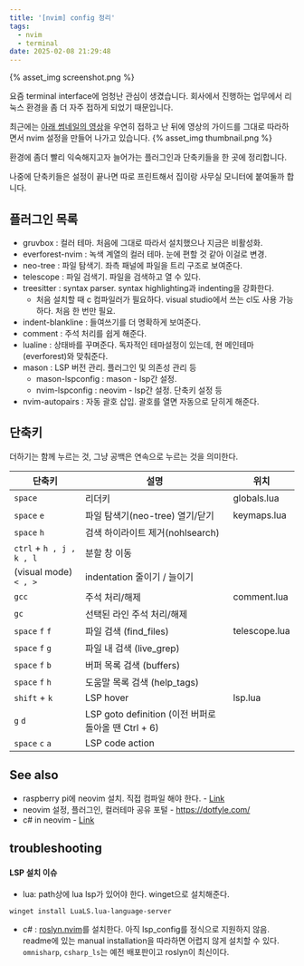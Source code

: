 ```yaml
---
title: '[nvim] config 정리'
tags:
  - nvim
  - terminal
date: 2025-02-08 21:29:48
---
```


{% asset_img screenshot.png %}

요즘 terminal interface에 엄청난 관심이 생겼습니다. 
회사에서 진행하는 업무에서 리눅스 환경을 좀 더 자주 접하게 되었기 때문입니다. 

최근에는 [아래 썸네일의 영상](https://youtu.be/u6S71cpMfw8?si=VEnZWmiz_3HJ60BO)을 우연히 접하고 난 뒤에 영상의 가이드를 그대로 따라하면서 nvim 설정을 만들어 나가고 있습니다. 
{% asset_img thumbnail.png %}

환경에 좀더 빨리 익숙해지고자 늘어가는 플러그인과 단축키들을 한 곳에 정리합니다.

나중에 단축키들은 설정이 끝나면 따로 프린트해서 집이랑 사무실 모니터에 붙여둘까 합니다.

<!--more-->

## 플러그인 목록

* gruvbox : 컬러 테마. 처음에 그대로 따라서 설치했으나 지금은 비활성화.
* everforest-nvim : 녹색 계열의 컬러 테마. 눈에 편할 것 같아 이걸로 변경.
* neo-tree : 파일 탐색기. 좌측 패널에 파일을 트리 구조로 보여준다.
* telescope : 파일 검색기. 파일을 검색하고 열 수 있다.
* treesitter : syntax parser. syntax highlighting과 indenting을 강화한다.
  - 처음 설치할 때 c 컴파일러가 필요하다. visual studio에서 쓰는 cl도 사용 가능하다. 처음 한 번만 필요. 
* indent-blankline : 들여쓰기를 더 명확하게 보여준다.
* comment : 주석 처리를 쉽게 해준다.
* lualine : 상태바를 꾸며준다. 독자적인 테마설정이 있는데, 현 메인테마(everforest)와 맞춰준다.
* mason : LSP 버전 관리. 플러그인 및 의존성 관리 등
  * mason-lspconfig : mason - lsp간 설정. 
  * nvim-lspconfig : neovim - lsp간 설정. 단축키 설정 등
* nvim-autopairs : 자동 괄호 삽입. 괄호를 열면 자동으로 닫히게 해준다.


## 단축키

더하기는 함께 누르는 것, 그냥 공백은 연속으로 누르는 것을 의미한다.

| 단축키 | 설명 | 위치 |
| --- | --- | --- |
| `space`                  | 리더키 | globals.lua |
| `space` `e`              | 파일 탐색기(neo-tree) 열기/닫기 | keymaps.lua |
| `space` `h`              | 검색 하이라이트 제거(nohlsearch) | |
| `ctrl` + `h , j , k , l` | 분할 창 이동 | |
| (visual mode) `< , >`    | indentation 줄이기 / 늘이기 | |
| `gcc`                    | 주석 처리/해제 | comment.lua |
| `gc`                     | 선택된 라인 주석 처리/해제 | |
| `space` `f` `f`          | 파일 검색 (find_files) | telescope.lua |
| `space` `f` `g`          | 파일 내 검색 (live_grep) | |
| `space` `f` `b`          | 버퍼 목록 검색 (buffers) | |
| `space` `f` `h`          | 도움말 목록 검색 (help_tags) | |
| `shift` + `k`            | LSP hover | lsp.lua |
| `g` `d`                  | LSP goto definition (이전 버퍼로 돌아올 땐 Ctrl + 6)| |
| `space` `c` `a`          | LSP code action | |


## See also

* raspberry pi에 neovim 설치. 직접 컴파일 해야 한다. - [Link](https://luther.io/articles/how-to-install-neovim-on-raspberry-pi/)
* neovim 설정, 플러그인, 컬러테마 공유 포털 - https://dotfyle.com/
* c# in neovim - [Link](https://www.reddit.com/r/neovim/comments/1eikoyu/does_anyone_tried_omnisharp_in_neovim/?rdt=46411)


## troubleshooting

#### LSP 설치 이슈

* lua: path상에 lua lsp가 있어야 한다. winget으로 설치해준다.

```
winget install LuaLS.lua-language-server
```

* c# : [roslyn.nvim](https://github.com/seblyng/roslyn.nvim)를 설치한다. 아직 lsp_config를 정식으로 지원하지 않음. readme에 있는 manual installation을 따라하면 어렵지 않게 설치할 수 있다. `omnisharp`, `csharp_ls`는 예전 배포판이고 roslyn이 최신이다. 
